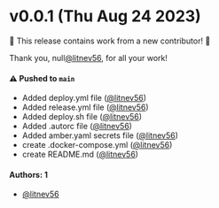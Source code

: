 # v0.0.1 (Thu Aug 24 2023)

:tada: This release contains work from a new contributor! :tada:

Thank you, null[@litnev56](https://github.com/litnev56), for all your work!

#### ⚠️ Pushed to `main`

- Added deploy.yml file ([@litnev56](https://github.com/litnev56))
- Added release.yml file ([@litnev56](https://github.com/litnev56))
- Added deploy.sh file ([@litnev56](https://github.com/litnev56))
- Added .autorc file ([@litnev56](https://github.com/litnev56))
- Added amber.yaml secrets file ([@litnev56](https://github.com/litnev56))
- create .docker-compose.yml ([@litnev56](https://github.com/litnev56))
- create README.md ([@litnev56](https://github.com/litnev56))

#### Authors: 1

- [@litnev56](https://github.com/litnev56)
